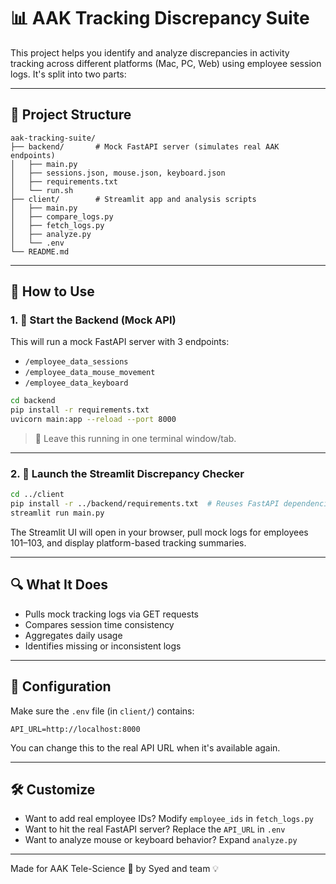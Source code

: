 # 📊 AAK Tracking Discrepancy Suite

This project helps you identify and analyze discrepancies in activity tracking across different platforms (Mac, PC, Web) using employee session logs. It's split into two parts:

---

## 🧱 Project Structure

```
aak-tracking-suite/
├── backend/       # Mock FastAPI server (simulates real AAK endpoints)
│   ├── main.py
│   ├── sessions.json, mouse.json, keyboard.json
│   ├── requirements.txt
│   └── run.sh
├── client/        # Streamlit app and analysis scripts
│   ├── main.py
│   ├── compare_logs.py
│   ├── fetch_logs.py
│   ├── analyze.py
│   └── .env
└── README.md
```

---

## 🚀 How to Use

### 1. 🔧 Start the Backend (Mock API)

This will run a mock FastAPI server with 3 endpoints:

* `/employee_data_sessions`
* `/employee_data_mouse_movement`
* `/employee_data_keyboard`

```bash
cd backend
pip install -r requirements.txt
uvicorn main:app --reload --port 8000
```

> 🔁 Leave this running in one terminal window/tab.

---

### 2. 🧠 Launch the Streamlit Discrepancy Checker

```bash
cd ../client
pip install -r ../backend/requirements.txt  # Reuses FastAPI dependencies
streamlit run main.py
```

The Streamlit UI will open in your browser, pull mock logs for employees 101–103, and display platform-based tracking summaries.

---

## 🔍 What It Does

* Pulls mock tracking logs via GET requests
* Compares session time consistency
* Aggregates daily usage
* Identifies missing or inconsistent logs

---

## 🔐 Configuration

Make sure the `.env` file (in `client/`) contains:

```env
API_URL=http://localhost:8000
```

You can change this to the real API URL when it's available again.

---

## 🛠️ Customize

* Want to add real employee IDs? Modify `employee_ids` in `fetch_logs.py`
* Want to hit the real FastAPI server? Replace the `API_URL` in `.env`
* Want to analyze mouse or keyboard behavior? Expand `analyze.py`

---

Made for AAK Tele-Science 🔬 by Syed and team 💡
